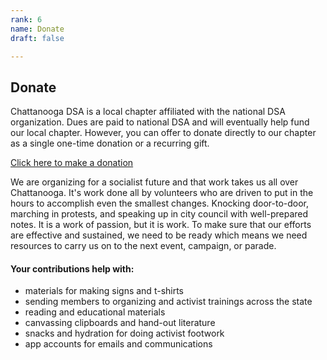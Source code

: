 ```yaml
---
rank: 6
name: Donate
draft: false

---
```

## Donate

Chattanooga DSA is a local chapter affiliated with the national DSA organization. Dues are paid to national DSA and will eventually help fund our local chapter. However, you can offer to donate directly to our chapter as a single one-time donation or a recurring gift.

<div class="container-center flex py-8">
<a class="btn" target="_blank" href="https://donorbox.org/chatt-dsa-sustainers">
Click here to make a donation
</a>
</div>

We are organizing for a socialist future and that work takes us all over Chattanooga. It's work done all by volunteers who are driven to put in the hours to accomplish even the smallest changes. Knocking door-to-door, marching in protests, and speaking up in city council with well-prepared notes. It is a work of passion, but it is work. To make sure that our efforts are effective and sustained, we need to be ready which means we need resources to carry us on to the next event, campaign, or parade.

#### Your contributions help with:

* materials for making signs and t-shirts
* sending members to organizing and activist trainings across the state
* reading and educational materials
* canvassing clipboards and hand-out literature
* snacks and hydration for doing activist footwork
* app accounts for emails and communications